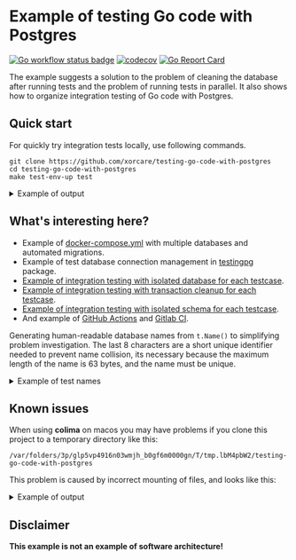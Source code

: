 # Example of testing Go code with Postgres

[![Go workflow status badge](https://github.com/xorcare/testing-go-code-with-postgres/actions/workflows/go.yml/badge.svg?branch=main)](https://github.com/xorcare/testing-go-code-with-postgres/actions/workflows/go.yml)
[![codecov](https://codecov.io/github/xorcare/testing-go-code-with-postgres/branch/main/graph/badge.svg?token=AmPmVHf2ej)](https://codecov.io/github/xorcare/testing-go-code-with-postgres/tree/main)
[![Go Report Card](https://goreportcard.com/badge/github.com/xorcare/testing-go-code-with-postgres)](https://goreportcard.com/report/github.com/xorcare/testing-go-code-with-postgres)

The example suggests a solution to the problem of cleaning the database after
running tests and the problem of running tests in parallel. It also shows how
to organize integration testing of Go code with Postgres.

## Quick start

For quickly try integration tests locally, use following commands.

```shell
git clone https://github.com/xorcare/testing-go-code-with-postgres
cd testing-go-code-with-postgres
make test-env-up test
```

<details>
<summary>Example of output</summary>

```text
❯ git clone https://github.com/xorcare/testing-go-code-with-postgres
cd testing-go-code-with-postgres
make test-env-up test
Cloning into 'testing-go-code-with-postgres'...
remote: Enumerating objects: 103, done.
remote: Counting objects: 100% (45/45), done.
remote: Compressing objects: 100% (24/24), done.
remote: Total 103 (delta 26), reused 29 (delta 20), pack-reused 58
Receiving objects: 100% (103/103), 27.58 KiB | 3.94 MiB/s, done.
Resolving deltas: 100% (40/40), done.
[+] Running 15/15
 ✔ migrate 5 layers [⣿⣿⣿⣿⣿]      0B/0B      Pulled                                             5.0s 
   ✔ 08409d417260 Pull complete                                                                1.5s 
   ✔ 2f9061c5186e Pull complete                                                                0.8s 
   ✔ de4eb1257b2b Pull complete                                                                2.2s 
   ✔ 750ec3989a15 Pull complete                                                                1.6s 
   ✔ 586322a68347 Pull complete                                                                2.2s 
 ✔ postgres 8 layers [⣿⣿⣿⣿⣿⣿⣿⣿]      0B/0B      Pulled                                        15.2s 
   ✔ 9fda8d8052c6 Pull complete                                                                2.5s 
   ✔ b0d9bb38da5c Pull complete                                                                2.8s 
   ✔ a99f2e61e525 Pull complete                                                                2.8s 
   ✔ eb307cc1ffd3 Pull complete                                                               11.1s 
   ✔ 99aedaa309df Pull complete                                                                4.0s 
   ✔ 1d4087443ab6 Pull complete                                                                3.5s 
   ✔ 278b6fc01aef Pull complete                                                                4.2s 
   ✔ 024b1a6a5c4d Pull complete                                                                4.9s 
[+] Building 0.0s (0/0)                                                              docker:default
[+] Running 3/2
 ✔ Network testing-go-code-with-postgres_default       Created                                 0.0s 
 ✔ Container testing-go-code-with-postgres-postgres-1  Created                                 0.2s 
 ✔ Container testing-go-code-with-postgres-migrate-1   Created                                 0.0s 
Attaching to testing-go-code-with-postgres-migrate-1
testing-go-code-with-postgres-migrate-1  | 1/u create_users_table (4.481416ms)
testing-go-code-with-postgres-migrate-1 exited with code 0
Aborting on container exit...
[+] Stopping 1/0
 ✔ Container testing-go-code-with-postgres-migrate-1  Stopped                                  0.0s 
ok  	github.com/xorcare/testing-go-code-with-postgres	1.500s	coverage: 100.0% of statements
ok  	github.com/xorcare/testing-go-code-with-postgres/testingpg	1.764s	coverage: 100.0% of statements
total:	(statements)	100.0%
```

</details>

## What's interesting here?

- Example
  of [docker-compose.yml](https://github.com/xorcare/testing-go-code-with-postgres/blob/main/docker-compose.yml)
  with multiple databases and automated migrations.
- Example of test database connection management
  in [testingpg](https://github.com/xorcare/testing-go-code-with-postgres/tree/main/testingpg)
  package.
- [Example of integration testing with isolated database for each testcase](https://github.com/xorcare/testing-go-code-with-postgres/blob/main/user_repository_with_isolated_database_test.go).
- [Example of integration testing with transaction cleanup for each testcase](https://github.com/xorcare/testing-go-code-with-postgres/blob/main/user_repository_with_transactional_cleanup_test.go).
- [Example of integration testing with isolated schema for each testcase](https://github.com/xorcare/testing-go-code-with-postgres/blob/main/user_repository_with_isolated_schema_test.go).
- And example
  of [GitHub Actions](https://github.com/xorcare/testing-go-code-with-postgres/blob/main/.github/workflows/go.yml)
  and [Gitlab CI](https://github.com/xorcare/testing-go-code-with-postgres/blob/main/.gitlab-ci.yml).

Generating human-readable database names from `t.Name()` to simplifying problem investigation.
The last 8 characters are a short unique identifier needed to prevent name collision, its necessary
because the maximum length of the name is 63 bytes, and the name must be unique.

<details>
<summary>Example of test names</summary>

```text
TestNewPostgres-Changes-are-not-visible-in-different-inWirPQD7J
TestNewPostgres-Changes-are-not-visible-in-different-ineYp0ljjI
TestNewPostgres-Successfully-connect-by-URL-and-get-verzGq4pGza
TestNewPostgres-Successfully-obtained-a-version-using-a20YgZaMf
TestNewPostgres-URL-is-different-at-different-instancesIMDkJgoP
TestNewPostgres-URL-is-different-at-different-instancesjtSsjPR5
TestUserRepository-CreateUser-Cannot-create-a-user-withmgmHFdZe
TestUserRepository-CreateUser-Successfully-created-a-UspTBGNltW
TestUserRepository-ReadUser-Get-an-error-if-the-user-doRqS1GvYh
```

</details>

## Known issues

When using **colima** on macos you may have problems if you clone this project to a temporary
directory like this:

```text
/var/folders/3p/glp5vp4916n03wmjh_b0gf6m0000gn/T/tmp.lbM4pbW2/testing-go-code-with-postgres
```

This problem is caused by incorrect mounting of files, and looks like this:

<details>
<summary>Example of output</summary>

```text
/var/folders/3p/glp5vp4916n03wmjh_b0gf6m0000gn/T/tmp.lbM4pbW2/testing-go-code-with-postgres
❯ docker-compose up
...
testing-go-code-with-postgres-postgres-1  | /usr/local/bin/docker-entrypoint.sh: running /docker-entrypoint-initdb.d/docker-multiple-databases.sh
testing-go-code-with-postgres-postgres-1  | /usr/local/bin/docker-entrypoint.sh: line 170: /docker-entrypoint-initdb.d/docker-multiple-databases.sh: Is a directory
testing-go-code-with-postgres-postgres-1 exited with code 126
dependency failed to start: container testing-go-code-with-postgres-postgres-1 exited (126)
```

</details>

## Disclaimer

**This example is not an example of software architecture!**

